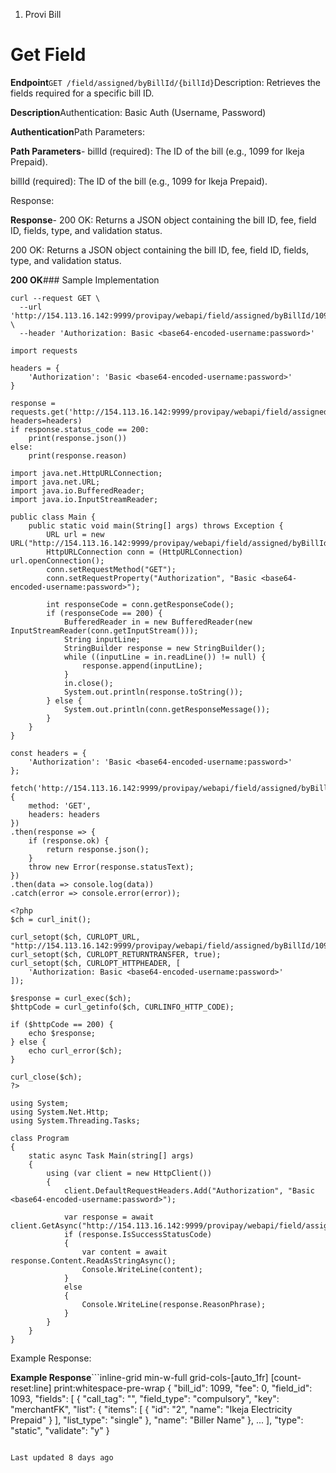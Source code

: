 1. Provi Bill

# Get Field

**Endpoint**`GET /field/assigned/byBillId/{billId}`Description: Retrieves the fields required for a specific bill ID.

**Description**Authentication: Basic Auth (Username, Password)

**Authentication**Path Parameters:

**Path Parameters**- billId (required): The ID of the bill (e.g., 1099 for Ikeja Prepaid).

billId (required): The ID of the bill (e.g., 1099 for Ikeja Prepaid).

Response:

**Response**- 200 OK: Returns a JSON object containing the bill ID, fee, field ID, fields, type, and validation status.

200 OK: Returns a JSON object containing the bill ID, fee, field ID, fields, type, and validation status.

**200 OK**### Sample Implementation

```inline-grid min-w-full grid-cols-[auto_1fr] [count-reset:line] print:whitespace-pre-wrap whitespace-pre-wrap
curl --request GET \
  --url 'http://154.113.16.142:9999/provipay/webapi/field/assigned/byBillId/1099' \
  --header 'Authorization: Basic <base64-encoded-username:password>'
```

```inline-grid min-w-full grid-cols-[auto_1fr] [count-reset:line] print:whitespace-pre-wrap
import requests

headers = {
    'Authorization': 'Basic <base64-encoded-username:password>'
}

response = requests.get('http://154.113.16.142:9999/provipay/webapi/field/assigned/byBillId/1099', headers=headers)
if response.status_code == 200:
    print(response.json())
else:
    print(response.reason)
```

```inline-grid min-w-full grid-cols-[auto_1fr] [count-reset:line] print:whitespace-pre-wrap
import java.net.HttpURLConnection;
import java.net.URL;
import java.io.BufferedReader;
import java.io.InputStreamReader;

public class Main {
    public static void main(String[] args) throws Exception {
        URL url = new URL("http://154.113.16.142:9999/provipay/webapi/field/assigned/byBillId/1099");
        HttpURLConnection conn = (HttpURLConnection) url.openConnection();
        conn.setRequestMethod("GET");
        conn.setRequestProperty("Authorization", "Basic <base64-encoded-username:password>");

        int responseCode = conn.getResponseCode();
        if (responseCode == 200) {
            BufferedReader in = new BufferedReader(new InputStreamReader(conn.getInputStream()));
            String inputLine;
            StringBuilder response = new StringBuilder();
            while ((inputLine = in.readLine()) != null) {
                response.append(inputLine);
            }
            in.close();
            System.out.println(response.toString());
        } else {
            System.out.println(conn.getResponseMessage());
        }
    }
}
```

```inline-grid min-w-full grid-cols-[auto_1fr] [count-reset:line] print:whitespace-pre-wrap
const headers = {
    'Authorization': 'Basic <base64-encoded-username:password>'
};

fetch('http://154.113.16.142:9999/provipay/webapi/field/assigned/byBillId/1099', {
    method: 'GET',
    headers: headers
})
.then(response => {
    if (response.ok) {
        return response.json();
    }
    throw new Error(response.statusText);
})
.then(data => console.log(data))
.catch(error => console.error(error));
```

```inline-grid min-w-full grid-cols-[auto_1fr] [count-reset:line] print:whitespace-pre-wrap
<?php
$ch = curl_init();

curl_setopt($ch, CURLOPT_URL, "http://154.113.16.142:9999/provipay/webapi/field/assigned/byBillId/1099");
curl_setopt($ch, CURLOPT_RETURNTRANSFER, true);
curl_setopt($ch, CURLOPT_HTTPHEADER, [
    'Authorization: Basic <base64-encoded-username:password>'
]);

$response = curl_exec($ch);
$httpCode = curl_getinfo($ch, CURLINFO_HTTP_CODE);

if ($httpCode == 200) {
    echo $response;
} else {
    echo curl_error($ch);
}

curl_close($ch);
?>
```

```inline-grid min-w-full grid-cols-[auto_1fr] [count-reset:line] print:whitespace-pre-wrap
using System;
using System.Net.Http;
using System.Threading.Tasks;

class Program
{
    static async Task Main(string[] args)
    {
        using (var client = new HttpClient())
        {
            client.DefaultRequestHeaders.Add("Authorization", "Basic <base64-encoded-username:password>");

            var response = await client.GetAsync("http://154.113.16.142:9999/provipay/webapi/field/assigned/byBillId/1099");
            if (response.IsSuccessStatusCode)
            {
                var content = await response.Content.ReadAsStringAsync();
                Console.WriteLine(content);
            }
            else
            {
                Console.WriteLine(response.ReasonPhrase);
            }
        }
    }
}
```

Example Response:

**Example Response**```inline-grid min-w-full grid-cols-[auto_1fr] [count-reset:line] print:whitespace-pre-wrap
{
    "bill_id": 1099,
    "fee": 0,
    "field_id": 1093,
    "fields": [
        {
            "call_tag": "",
            "field_type": "compulsory",
            "key": "merchantFK",
            "list": {
                "items": [
                    {
                        "id": "2",
                        "name": "Ikeja Electricity Prepaid"
                    }
                ],
                "list_type": "single"
            },
            "name": "Biller Name"
        },
        ...
    ],
    "type": "static",
    "validate": "y"
}
```

Last updated 8 days ago